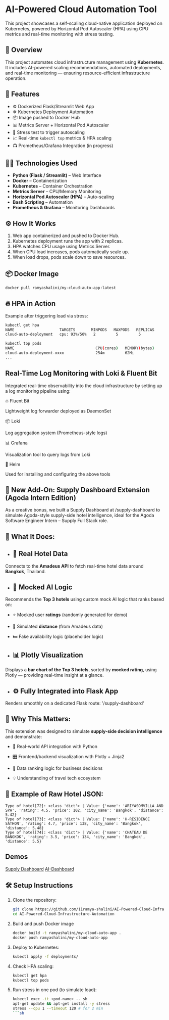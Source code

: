 # AI-Powered Cloud Automation Tool
This project showcases a self-scaling cloud-native application deployed on Kubernetes, powered by Horizontal Pod Autoscaler (HPA) using CPU metrics and real-time monitoring with stress testing.
## 📌 Overview
This project automates cloud infrastructure management using **Kubernetes**. It includes AI-powered scaling recommendations, automated deployments, and real-time monitoring — ensuring resource-efficient infrastructure operation.

## 🚀 Features

- ⚙️ Dockerized Flask/Streamlit Web App
- ☸️ Kubernetes Deployment Automation
- 📦 Image pushed to Docker Hub
- 📊 Metrics Server + Horizontal Pod Autoscaler
- 🧪 Stress test to trigger autoscaling
- 📈 Real-time `kubectl top` metrics & HPA scaling
- 📺 Prometheus/Grafana Integration (in progress)

## 🔧🧰 Technologies Used

- **Python (Flask / Streamlit)** – Web Interface
- **Docker** – Containerization
- **Kubernetes** – Container Orchestration
- **Metrics Server** – CPU/Memory Monitoring
- **Horizontal Pod Autoscaler (HPA)** – Auto-scaling
- **Bash Scripting** – Automation
- **Prometheus & Grafana** – Monitoring Dashboards 

## ⚙️ How It Works

1. Web app containerized and pushed to Docker Hub.
2. Kubernetes deployment runs the app with 2 replicas.
3. HPA watches CPU usage using Metrics Server.
4. When CPU load increases, pods automatically scale up.
5. When load drops, pods scale down to save resources.

## 📦 Docker Image
```sh
docker pull ramyashalini/my-cloud-auto-app:latest
```

## 🔥 HPA in Action

Example after triggering load via stress:
```sh
kubectl get hpa
NAME                    TARGETS       MINPODS   MAXPODS   REPLICAS
cloud-auto-deployment   cpu: 93%/50%   2         5         5
```
```sh
kubectl top pods
NAME                                    CPU(cores)   MEMORY(bytes)
cloud-auto-deployment-xxxx              254m         62Mi
...
```
## Real-Time Log Monitoring with Loki & Fluent Bit

Integrated real-time observability into the cloud infrastructure by setting up a log monitoring pipeline using:

🔥 Fluent Bit

Lightweight log forwarder deployed as DaemonSet

📦 Loki

Log aggregation system (Prometheus-style logs)

📊 Grafana

Visualization tool to query logs from Loki

📁 Helm

Used for installing and configuring the above tools

## 🧩 New Add-On: Supply Dashboard Extension (Agoda Intern Edition)

As a creative bonus, we built a Supply Dashboard at /supply-dashboard to simulate Agoda-style supply-side hotel intelligence, ideal for the Agoda Software Engineer Intern – Supply Full Stack role.

## 📍 What It Does:

- ## 🏨 Real Hotel Data 
Connects to the **Amadeus API** to fetch real-time hotel data around **Bangkok**, Thailand.

- ## 🧠 Mocked AI Logic
Recommends the **Top 3 hotels** using custom mock AI logic that ranks based on:

   - ⭐ Mocked user **ratings** (randomly generated for demo)

   - 📍 Simulated **distance** (from Amadeus data)

   - 🛏️ Fake availability logic (placeholder logic)

- ## 📊 Plotly Visualization 
Displays a **bar chart of the Top 3 hotels**, sorted by **mocked rating**, using Plotly — providing real-time insight at a glance.

- ## ⚙️ Fully Integrated into Flask App 
Renders smoothly on a dedicated Flask route: '/supply-dashboard'

## 🧪 Why This Matters:

This extension was designed to simulate **supply-side decision intelligence** and demonstrate:

- 📡 Real-world API integration with Python

- 🎛️ Frontend/backend visualization with Plotly + Jinja2

- 🧠 Data ranking logic for business decisions

- 💡 Understanding of travel tech ecosystem

## 📸 Example of Raw Hotel JSON:
```
Type of hotel[72]: <class 'dict'> | Value: {'name': 'ARIYASOMVILLA AND SPA', 'rating': 4.5, 'price': 102, 'city_name': 'Bangkok', 'distance': 5.42}
Type of hotel[73]: <class 'dict'> | Value: {'name': 'H-RESIDENCE SATHON', 'rating': 4.7, 'price': 138, 'city_name': 'Bangkok', 'distance': 5.48}
Type of hotel[74]: <class 'dict'> | Value: {'name': 'CHATEAU DE BANGKOK', 'rating': 3.5, 'price': 134, 'city_name': 'Bangkok', 'distance': 5.5}
```
## Demos
[Supply Dashboard](https://github.com/11ramya-shalini/AI-Powered-Cloud-Infrastructure-Automation/pull/1)
[AI-Dashboard](https://github.com/11ramya-shalini/AI-Powered-Cloud-Infrastructure-Automation/pull/3)
## 🛠 Setup Instructions
1. Clone the repository:
   ```sh
   git clone https://github.com/11ramya-shalini/AI-Powered-Cloud-Infrastructure-Automation.git
   cd AI-Powered-Cloud-Infrastructure-Automation

2. Build and push Docker image
   ```sh
   docker build -t ramyashalini/my-cloud-auto-app .
   docker push ramyashalini/my-cloud-auto-app

3. Deploy to Kubernetes:
   ```sh
   kubectl apply -f deployments/

4. Check HPA scaling:
   ```sh
   kubectl get hpa
   kubectl top pods

5. Run stress in one pod (to simulate load):
   ```sh
   kubectl exec -it <pod-name> -- sh
   apt-get update && apt-get install -y stress
   stress --cpu 1 --timeout 120 # for 2 min
   ```sh




